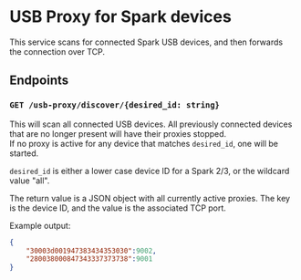 # USB Proxy for Spark devices

This service scans for connected Spark USB devices, and then forwards the connection over TCP.

## Endpoints

### `GET /usb-proxy/discover/{desired_id: string}`

This will scan all connected USB devices.
All previously connected devices that are no longer present will have their proxies stopped.\
If no proxy is active for any device that matches `desired_id`, one will be started.

`desired_id` is either a lower case device ID for a Spark 2/3, or the wildcard value "all".

The return value is a JSON object with all currently active proxies.
The key is the device ID, and the value is the associated TCP port.

Example output:
```json
{
    "30003d001947383434353030":9002,
    "280038000847343337373738":9001
}
```
